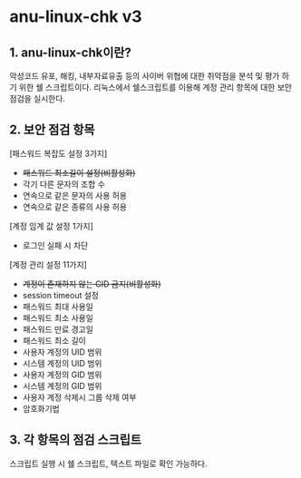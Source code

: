 # anu-linux-chk v3

## 1. **anu-linux-chk이란?**

악성코드 유포, 해킹, 내부자료유출 등의 사이버 위협에 대한 취약점을 분석 및 평가 하기 위한 쉘 스크립트이다. 리눅스에서 쉘스크립트를 이용해 계정 관리 항목에 대한 보안 점검을 실시한다.

## 2. **보안 점검 항목**
[패스워드 복잡도 설정 3가지]

- ~~패스워드 최소길이 설정(비활성화)~~
- 각기 다른 문자의 조합 수
- 연속으로 같은 문자의 사용 허용
- 연속으로 같은 종류의 사용 허용

[계정 임계 값 설정 1가지]

- 로그인 실패 시 차단

[계정 관리 설정 11가지]

- ~~계정이 존재하지 않는 GID 금지(비활성화)~~
- session timeout 설정
- 패스워드 최대 사용일
- 패스워드 최소 사용일
- 패스워드 만료 경고일
- 패스워드 최소 길이
- 사용자 계정의 UID 범위
- 시스템 계정의 UID 범위
- 사용자 계정의 GID 범위
- 시스템 계정의 GID 범위
- 사용자 계정 삭제시 그룹 삭제 여부
- 암호화기법

## 3.  **각 항목의 점검 스크립트**
스크립트 실행 시 쉘 스크립트, 텍스트 파일로 확인 가능하다.
